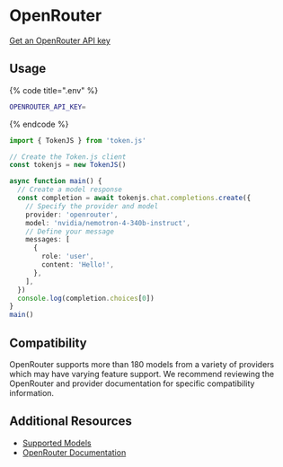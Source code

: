 # OpenRouter

[Get an OpenRouter API key](https://openrouter.ai/settings/keys)

## Usage

{% code title=".env" %}
```bash
OPENROUTER_API_KEY=
```
{% endcode %}

```typescript
import { TokenJS } from 'token.js'

// Create the Token.js client
const tokenjs = new TokenJS()

async function main() {
  // Create a model response
  const completion = await tokenjs.chat.completions.create({
    // Specify the provider and model
    provider: 'openrouter',
    model: 'nvidia/nemotron-4-340b-instruct',
    // Define your message
    messages: [
      {
        role: 'user',
        content: 'Hello!',
      },
    ],
  })
  console.log(completion.choices[0])
}
main()
```

## Compatibility
OpenRouter supports more than 180 models from a variety of providers which may have varying feature support. We recommend reviewing the OpenRouter and provider documentation for specific compatibility information.

## Additional Resources

* [Supported Models](https://openrouter.ai/models)
* [OpenRouter Documentation](https://openrouter.ai/docs/quick-start)